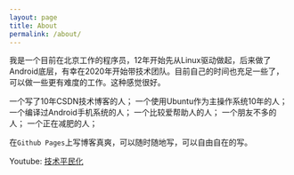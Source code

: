 ```yaml
---
layout: page
title: About
permalink: /about/
---
```


我是一个目前在北京工作的程序员，12年开始先从Linux驱动做起，后来做了Android底层，有幸在2020年开始带技术团队。目前自己的时间也充足一些了，可以做一些更有难度的工作。这种感觉很好。

一个写了10年CSDN技术博客的人；
一个使用Ubuntu作为主操作系统10年的人；
一个编译过Android手机系统的人；
一个比较爱帮助人的人；
一个朋友不多的人；
一个正在减肥的人；

在`Github Pages`上写博客真爽，可以随时随地写，可以自由自在的写。

Youtube: [技术平民化](https://www.youtube.com/channel/UCL1Z0mboHI3Y5OgCheEn6Ug)
